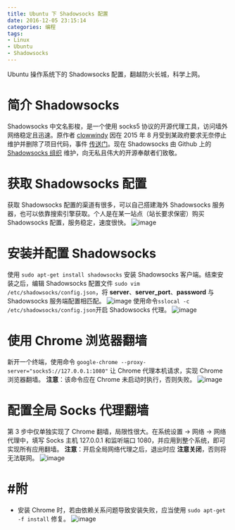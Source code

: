 ```yaml
---
title: Ubuntu 下 Shadowsocks 配置
date: 2016-12-05 23:15:14
categories: 编程
tags: 
- Linux
- Ubuntu
- Shadowsocks
---
```

Ubuntu 操作系统下的 Shadowsocks 配置，翻越防火长城，科学上网。<!-- more -->

# 简介 Shadowsocks
Shadowsocks 中文名影梭，是一个使用 socks5 协议的开源代理工具，访问墙外网络稳定且迅速。原作者 [clowwindy](https://github.com/clowwindy) 因在 2015 年 8 月受到某政府要求无奈停止维护并删除了项目代码，事件 [传送门](https://web.archive.org/web/20150822042959/https://github.com/shadowsocks/shadowsocks-iOS/issues/124#issuecomment-133630294)。现在 Shadowsocks 由 Github 上的 [Shadowsocks 组织](https://github.com/shadowsocks) 维护，向无私且伟大的开源奉献者们致敬。

# 获取 Shadowsocks 配置
获取 Shadowsocks 配置的渠道有很多，可以自己搭建海外 Shadowsocks 服务器，也可以依靠搜索引擎获取。个人是在某一站点（站长要求保密）购买 Shadowsocks 配置，服务稳定，速度很快。
![image](http://ogvr8n3tg.bkt.clouddn.com/Ubuntu%E7%8E%AF%E5%A2%83%E4%B8%8BShadowsocks%E9%85%8D%E7%BD%AE/1.png)

# 安装并配置 Shadowsocks
使用 `sudo apt-get install shadowsocks` 安装 Shadowsocks 客户端。结束安装之后，编辑 Shadowsocks 配置文件 `sudo vim /etc/shadowsocks/config.json`，将 **server**、**server_port**、**password** 与 Shadowsocks 服务端配置相匹配。
![image](http://ogvr8n3tg.bkt.clouddn.com/Ubuntu%E7%8E%AF%E5%A2%83%E4%B8%8BShadowsocks%E9%85%8D%E7%BD%AE/2.png)
使用命令`sslocal -c /etc/shadowsocks/config.json`开启 Shadowsocks 代理。
![image](http://ogvr8n3tg.bkt.clouddn.com/Ubuntu%E7%8E%AF%E5%A2%83%E4%B8%8BShadowsocks%E9%85%8D%E7%BD%AE/3.png)

# 使用 Chrome 浏览器翻墙
新开一个终端，使用命令 `google-chrome --proxy-server="socks5://127.0.0.1:1080"` 让 Chrome 代理本机请求，实现 Chrome 浏览器翻墙。
**注意**：该命令应在 Chrome 未启动时执行，否则失败。
![image](http://ogvr8n3tg.bkt.clouddn.com/Ubuntu%E7%8E%AF%E5%A2%83%E4%B8%8BShadowsocks%E9%85%8D%E7%BD%AE/4.png)

# 配置全局 Socks 代理翻墙
第 3 步中仅单独实现了 Chrome 翻墙，局限性很大。在系统设置 -> 网络 -> 网络代理中，填写 Socks 主机 127.0.0.1 和监听端口 1080，并应用到整个系统，即可实现所有应用翻墙。
**注意**：开启全局网络代理之后，退出时应 **注意关闭**，否则将无法联网。
![image](http://ogvr8n3tg.bkt.clouddn.com/Ubuntu%E7%8E%AF%E5%A2%83%E4%B8%8BShadowsocks%E9%85%8D%E7%BD%AE/5.png)

# #附
* 安装 Chrome 时，若由依赖关系问题导致安装失败，应当使用 `sudo apt-get -f install` 修复。
![image](http://ogvr8n3tg.bkt.clouddn.com/Ubuntu%E7%8E%AF%E5%A2%83%E4%B8%8BShadowsocks%E9%85%8D%E7%BD%AE/6.png)